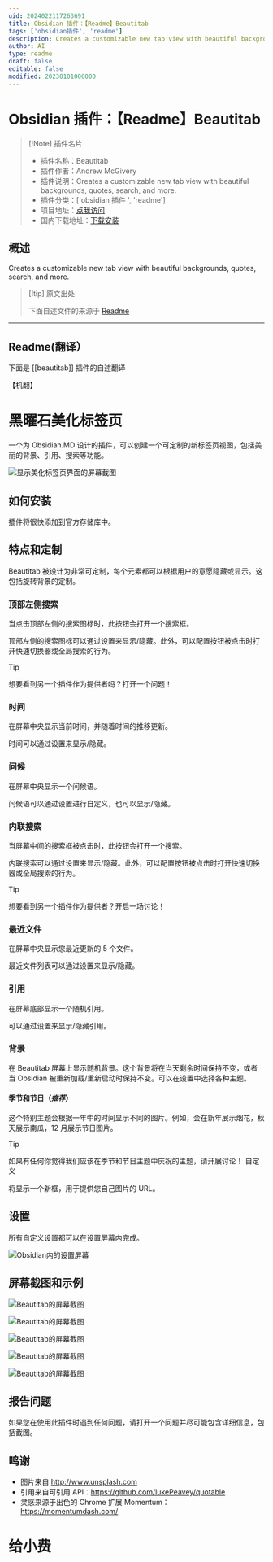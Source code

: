 ```yaml
---
uid: 2024022117263691
title: Obsidian 插件：【Readme】Beautitab
tags: ['obsidian插件', 'readme']
description: Creates a customizable new tab view with beautiful backgrounds, quotes, search, and more.
author: AI
type: readme
draft: false
editable: false
modified: 20230101000000
---
```


# Obsidian 插件：【Readme】Beautitab

> [!Note] 插件名片
> - 插件名称：Beautitab
> - 插件作者：Andrew McGivery
> - 插件说明：Creates a customizable new tab view with beautiful backgrounds, quotes, search, and more.
> - 插件分类：['obsidian 插件 ', 'readme']
> - 项目地址：[点我访问](https://github.com/andrewmcgivery/obsidian-beautitab)
> - 国内下载地址：[下载安装](https://pkmer.cn/products/plugin/pluginMarket/?beautitab)

## 概述

Creates a customizable new tab view with beautiful backgrounds, quotes, search, and more.

> [!tip] 原文出处
>
>下面自述文件的来源于 [Readme](https://ghproxy.net/https://raw.githubusercontent.com/andrewmcgivery/obsidian-beautitab/main/README.md)

---

## Readme(翻译）

下面是 [[beautitab]] 插件的自述翻译

【机翻】

# 黑曜石美化标签页

一个为 Obsidian.MD 设计的插件，可以创建一个可定制的新标签页视图，包括美丽的背景、引用、搜索等功能。

![显示美化标签页界面的屏幕截图](https://cdn.pkmer.cn/covers/beautitab_2_0.png!pkmer)

## 如何安装

插件将很快添加到官方存储库中。

## 特点和定制

Beautitab 被设计为非常可定制，每个元素都可以根据用户的意愿隐藏或显示。这包括旋转背景的定制。

### 顶部左侧搜索

当点击顶部左侧的搜索图标时，此按钮会打开一个搜索框。

顶部左侧的搜索图标可以通过设置来显示/隐藏。此外，可以配置按钮被点击时打开快速切换器或全局搜索的行为。

> [!TIP]
> 想要看到另一个插件作为提供者吗？打开一个问题！

### 时间

在屏幕中央显示当前时间，并随着时间的推移更新。

时间可以通过设置来显示/隐藏。

### 问候

在屏幕中央显示一个问候语。

问候语可以通过设置进行自定义，也可以显示/隐藏。

### 内联搜索

当屏幕中间的搜索框被点击时，此按钮会打开一个搜索。

内联搜索可以通过设置来显示/隐藏。此外，可以配置按钮被点击时打开快速切换器或全局搜索的行为。

> [!TIP]
> 想要看到另一个插件作为提供者？开启一场讨论！

### 最近文件

在屏幕中央显示您最近更新的 5 个文件。

最近文件列表可以通过设置来显示/隐藏。

### 引用

在屏幕底部显示一个随机引用。

可以通过设置来显示/隐藏引用。

### 背景

在 Beautitab 屏幕上显示随机背景。这个背景将在当天剩余时间保持不变，或者当 Obsidian 被重新加载/重新启动时保持不变。可以在设置中选择各种主题。

#### 季节和节日（_推荐_）

这个特别主题会根据一年中的时间显示不同的图片。例如，会在新年展示烟花，秋天展示南瓜，12 月展示节日图片。

> [!TIP]
> 如果有任何你觉得我们应该在季节和节日主题中庆祝的主题，请开展讨论！
自定义

将显示一个新框，用于提供您自己图片的 URL。

## 设置

所有自定义设置都可以在设置屏幕内完成。

![Obsidian内的设置屏幕](https://cdn.pkmer.cn/covers/beautitab_2_1.png!pkmer)

## 屏幕截图和示例

![Beautitab的屏幕截图](https://cdn.pkmer.cn/covers/beautitab_2_2.png!pkmer)

![Beautitab的屏幕截图](https://cdn.pkmer.cn/covers/beautitab_2_3.png!pkmer)

![Beautitab的屏幕截图](https://cdn.pkmer.cn/covers/beautitab_2_4.png!pkmer)

![Beautitab的屏幕截图](https://cdn.pkmer.cn/covers/beautitab_2_5.png!pkmer)

![Beautitab的屏幕截图](https://cdn.pkmer.cn/covers/beautitab_2_6.png!pkmer)

## 报告问题

如果您在使用此插件时遇到任何问题，请打开一个问题并尽可能包含详细信息，包括截图。

## 鸣谢

- 图片来自 <http://www.unsplash.com>
- 引用来自可引用 API：<https://github.com/lukePeavey/quotable>
- 灵感来源于出色的 Chrome 扩展 Momentum：<https://momentumdash.com/>

# 给小费
